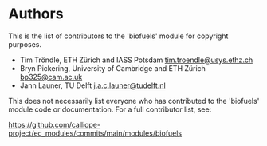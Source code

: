 # Authors

This is the list of contributors to the 'biofuels' module for copyright purposes.

- Tim Tröndle, ETH Zürich and IASS Potsdam <tim.troendle@usys.ethz.ch>
- Bryn Pickering, University of Cambridge and ETH Zürich <bp325@cam.ac.uk>
- Jann Launer, TU Delft <j.a.c.launer@tudelft.nl>

This does not necessarily list everyone who has contributed to the 'biofuels' module code or documentation.
For a full contributor list, see:

<https://github.com/calliope-project/ec_modules/commits/main/modules/biofuels>
